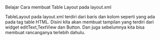 Belajar Cara membuat Table Layout pada layout.xml

TableLayout pada layout.xml terdiri dari baris dan kolom seperti yang ada pada tag table HTML.
Disini kita akan membuat tampilan yang terdiri dari widget editText,TextView dan Button. Dan juga sebelumnya kita bisa membuat rancanganya terlebih dahulu.

